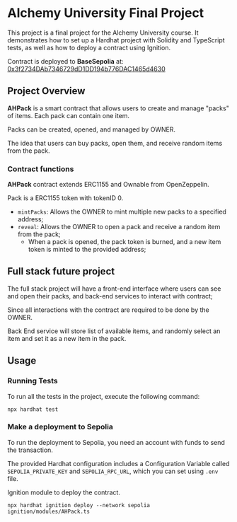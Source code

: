 # Alchemy University Final Project

This project is a final project for the Alchemy University course. 
It demonstrates how to set up a Hardhat project with Solidity and TypeScript tests, as well as how to deploy a contract using Ignition.

Contract is deployed to **BaseSepolia** at: [0x3f2734DAb7346729dD1DD194b776DAC1465d4630](https://sepolia.basescan.org/address/0x3f2734DAb7346729dD1DD194b776DAC1465d4630)

## Project Overview
**AHPack** is a smart contract that allows users to create and manage "packs" of items. Each pack can contain one item.

Packs can be created, opened, and managed by OWNER.

The idea that users can buy packs, open them, and receive random items from the pack.

### Contract functions
**AHPack** contract extends ERC1155 and Ownable from OpenZeppelin.

Pack is a ERC1155 token with tokenID 0.

- `mintPacks`: Allows the OWNER to mint multiple new packs to a specified address;
- `reveal`: Allows the OWNER to open a pack and receive a random item from the pack;
  - When a pack is opened, the pack token is burned, and a new item token is minted to the provided address;

## Full stack future project
The full stack project will have a front-end interface where users can see and open their packs, and back-end services to interact with contract;

Since all interactions with the contract are required to be done by the OWNER.

Back End service will store list of available items, and randomly select an item and set it as a new item in the pack.

## Usage

### Running Tests

To run all the tests in the project, execute the following command:

```shell
npx hardhat test
```

### Make a deployment to Sepolia

To run the deployment to Sepolia, you need an account with funds to send the transaction.

The provided Hardhat configuration includes a Configuration Variable called `SEPOLIA_PRIVATE_KEY` and `SEPOLIA_RPC_URL`, which you can set using `.env` file.

Ignition module to deploy the contract.

```shell
npx hardhat ignition deploy --network sepolia ignition/modules/AHPack.ts
```
